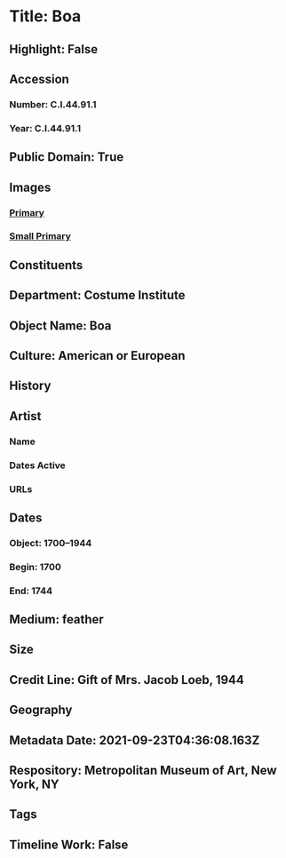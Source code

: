 # Title: Boa
## Highlight: False
## Accession
### Number: C.I.44.91.1
### Year: C.I.44.91.1
## Public Domain: True
## Images
### [Primary](https://images.metmuseum.org/CRDImages/ci/original/CI44.91.1.jpg)
### [Small Primary](https://images.metmuseum.org/CRDImages/ci/web-large/CI44.91.1.jpg)
## Constituents
## Department: Costume Institute
## Object Name: Boa
## Culture: American or European
## History
## Artist
### Name
### Dates Active
### URLs
## Dates
### Object: 1700–1944
### Begin: 1700
### End: 1744
## Medium: feather
## Size
## Credit Line: Gift of Mrs. Jacob Loeb, 1944
## Geography
## Metadata Date: 2021-09-23T04:36:08.163Z
## Respository: Metropolitan Museum of Art, New York, NY
## Tags
## Timeline Work: False